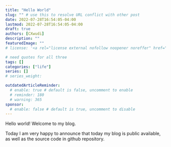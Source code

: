 ```yaml
---
title: "Hello World"
slug: "" # use this to resolve URL conflict with other post
date: 2022-07-28T16:54:05-04:00
lastmod: 2022-07-28T16:54:05-04:00
draft: true
authors: [CXwudi]
description: ""
featuredImage: ""
# license: '<a rel="license external nofollow noopener noreffer" href="https://creativecommons.org/licenses/by-nc/4.0/" target="_blank">CC BY-NC 4.0</a>'

# need quotes for all three
tags: []
categories: ["life"]
series: []
# series_weight: 

outdatedArticleReminder:
  # enable: true # default is false, uncomment to enable
  # reminder: 180
  # warning: 365
sponsor:
  # enable: false # default is true, uncomment to disable
---
```


Hello world! Welcome to my blog.

<!--more-->

Today I am very happy to announce that today my blog is public available, as well as the source code in github repository.
